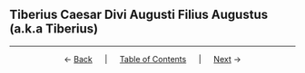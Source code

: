 ## Tiberius Caesar Divi Augusti Filius Augustus (a.k.a Tiberius)

---
<p align="center">
← <a href="emperor-hairstyles/augustus.md">Back</a> &emsp; | &emsp; <a href="readme.md">Table of Contents</a> &emsp; | &emsp; <a href="emperor-hairstyles/caligula.md">Next</a> →
</p>